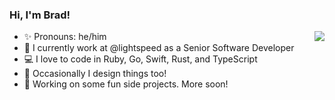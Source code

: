 ### Hi, I'm Brad!

<img align="right" 
src="https://github-readme-stats.vercel.app/api?username=bradpurchase&show_icons=true&count_private=true&icon_color=0366d6&text_color=24292e&bg_color=ffffff&hide_title=true" 
/>

- ✨ Pronouns: he/him
- 💼 I currently work at @lightspeed as a Senior Software Developer
- 💻 I love to code in Ruby, Go, Swift, Rust, and TypeScript
- 🎨 Occasionally I design things too!
- 👀 Working on some fun side projects. More soon!
